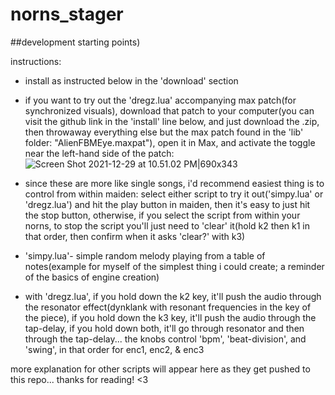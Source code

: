 # norns_stager
##development starting points)

instructions:

* install as instructed below in the 'download' section
* if you want to try out the 'dregz.lua' accompanying max patch(for synchronized visuals), download that patch to your computer(you can visit the github link in the 'install' line below, and just download the .zip, then throwaway everything else but the max patch found in the 'lib' folder: "AlienFBMEye.maxpat"), open it in Max, and activate the toggle near the left-hand side of the patch:
![Screen Shot 2021-12-29 at 10.51.02 PM|690x343](upload://icRIg8g6zasUFCdzjaYKKNvXYvQ.png)

* since these are more like single songs, i'd recommend easiest thing is to control from within maiden: select either script to try it out('simpy.lua' or 'dregz.lua') and hit the play button in maiden, then it's easy to just hit the stop button, otherwise, if you select the script from within your norns, to stop the script you'll just need to 'clear' it(hold k2 then k1 in that order, then confirm when it asks 'clear?' with k3)

* 'simpy.lua'- simple random melody playing from a table of notes(example for myself of the simplest thing i could create; a reminder of the basics of engine creation)

* with 'dregz.lua', if you hold down the k2 key, it'll push the audio through the resonator effect(dynklank with resonant frequencies in the key of the piece), if you hold down the k3 key, it'll push the audio through the tap-delay, if you hold down both, it'll go through resonator and then through the tap-delay...
the knobs control 'bpm', 'beat-division', and 'swing', in that order for enc1, enc2, & enc3

more explanation for other scripts will appear here as they get pushed to this repo... thanks for reading! <3
